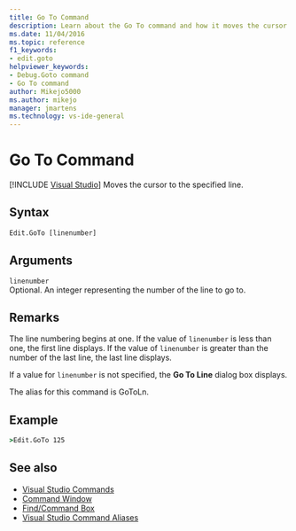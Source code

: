 ```yaml
---
title: Go To Command
description: Learn about the Go To command and how it moves the cursor to the specified line.
ms.date: 11/04/2016
ms.topic: reference
f1_keywords:
- edit.goto
helpviewer_keywords:
- Debug.Goto command
- Go To command
author: Mikejo5000
ms.author: mikejo
manager: jmartens
ms.technology: vs-ide-general
---
```

# Go To Command

 [!INCLUDE [Visual Studio](~/includes/applies-to-version/vs-windows-only.md)]
Moves the cursor to the specified line.

## Syntax

```cmd
Edit.GoTo [linenumber]
```

## Arguments
`linenumber`\
Optional. An integer representing the number of the line to go to.

## Remarks
The line numbering begins at one. If the value of `linenumber` is less than one, the first line displays. If the value of `linenumber` is greater than the number of the last line, the last line displays.

If a value for `linenumber` is not specified, the **Go To Line** dialog box displays.

The alias for this command is GoToLn.

## Example

```cmd
>Edit.GoTo 125
```

## See also

- [Visual Studio Commands](../../ide/reference/visual-studio-commands.md)
- [Command Window](../../ide/reference/command-window.md)
- [Find/Command Box](../../ide/find-command-box.md)
- [Visual Studio Command Aliases](../../ide/reference/visual-studio-command-aliases.md)
